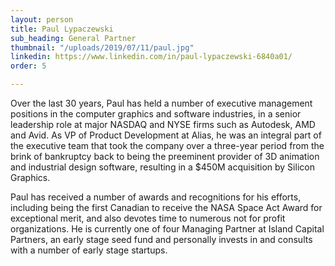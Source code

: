 ```yaml
---
layout: person
title: Paul Lypaczewski
sub_heading: General Partner
thumbnail: "/uploads/2019/07/11/paul.jpg"
linkedin: https://www.linkedin.com/in/paul-lypaczewski-6840a01/
order: 5

---
```

Over the last 30 years, Paul has held a number of executive management positions in the computer graphics and software industries, in a senior leadership role at major NASDAQ and NYSE firms such as Autodesk, AMD and Avid. As VP of Product Development at Alias, he was an integral part of the executive team that took the company over a three-year period from the brink of bankruptcy back to being the preeminent provider of 3D animation and industrial design software, resulting in a $450M acquisition by Silicon Graphics.

Paul has received a number of awards and recognitions for his efforts, including being the first Canadian to receive the NASA Space Act Award for exceptional merit, and also devotes time to numerous not for profit organizations. He is currently one of four Managing Partner at Island Capital Partners, an early stage seed fund and personally invests in and consults with a number of early stage startups.